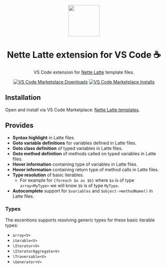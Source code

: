 <p align="center">
<img src="https://raw.githubusercontent.com/smuuf/vscode-latte-lang/master/resources/logo.png" width="100">
</p>

<h1 align="center">Nette Latte extension for VS Code ☕</h1>

<p align="center">
VS Code extension for <a href="https://latte.nette.org/">Nette Latte</a> template files.
</p>
<p align="center">
<a href="https://marketplace.visualstudio.com/items?itemName=smuuf.latte-lang">
    <img alt="VS Code Marketplace Downloads" src="https://img.shields.io/visual-studio-marketplace/d/smuuf.latte-lang"></a>
<a href="https://marketplace.visualstudio.com/items?itemName=smuuf.latte-lang">
    <img alt="VS Code Marketplace Installs" src="https://img.shields.io/visual-studio-marketplace/i/smuuf.latte-lang"></a>
</p>

## Installation
Open and install via VS Code Marketplace: [Nette Latte templates](https://marketplace.visualstudio.com/items?itemName=smuuf.latte-lang).

## Provides
- **Syntax highlight** in Latte files.
- **Goto variable definitions** for variables defined in Latte files.
- **Goto class definition** of typed variables in Latte files.
- **Goto method definition** of methods called on typed variables in Latte files.
- **Hover information** containing type of variables in Latte files.
- **Hover information** containing return type of method calls in Latte files.
- **Type resolution** of basic iterables.
  - For example for `{foreach $a as $b}` where `$a` is of type `array<MyType>` we will know `$b` is of type `MyType`.
- **Autocomplete** support for `$variables` and `$object->methodName()` in Latte files.

### Types
The excentions supports resolving generic types for these basic iterable types:
- `array<V>`
- `iterable<V>`
- `\Iterator<V>`
- `\IteratorAggregate<V>`
- `\Traversable<V>`
- `\Generator<V>`

